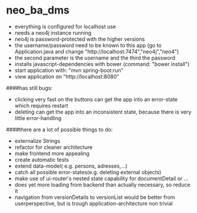# neo_ba_dms

- everything is configured for localhost use
- needs a neo4j instance running
- neo4j is password-protected with the higher versions
- the username/password need to be known to this app (go to Application.java and change "http://localhost:7474","neo4j","neo4")
- the second parameter is the username and the third the password
- installs javascript-dependencies with bower (command: "bower install")
- start application with: "mvn spring-boot:run"
- view application on "http://localhost:8080"

####has still bugs:
- clicking very fast on the buttons can get the app into an error-state which requires restart
- deleting can get the app into an inconsistent state, because there is very little error-handling

####there are a lot of possible things to do:
- externalize Strings
- refactor for cleaner architecture
- make frontend more appealing
- create automatic tests
- extend data-model( e.g. persons, adresses,...)
- catch all possible error-states(e.g. deleting external objects)
- make use of ui-router's nested state capability for documentDetail or ...
- does yet more loading from backend than actually necessary, so reduce it
- navigation from versionDetails to versionList would be better from userperspective,
but is trough application-architecture non trivial